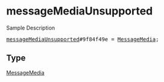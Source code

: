 # messageMediaUnsupported

Sample Description

<pre>
<a href="../constructor/messageMediaUnsupported.md">messageMediaUnsupported</a>#9f84f49e = <a href="../type/MessageMedia.md">MessageMedia</a>;</pre>

## Type

<a href="../type/MessageMedia.md">MessageMedia</a>
